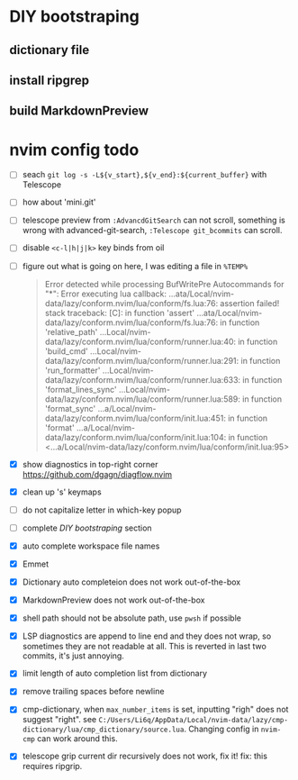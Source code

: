 # DIY bootstraping

## dictionary file

## install ripgrep

## build MarkdownPreview

# nvim config todo

- [ ] seach `git log -s -L${v_start},${v_end}:${current_buffer}` with Telescope
- [ ] how about 'mini.git'
- [ ] telescope preview from `:AdvancdGitSearch` can not scroll, something is wrong with advanced-git-search, `:Telescope git_bcommits` can scroll.
- [ ] disable `<c-l|h|j|k>` key binds from oil
- [ ] figure out what is going on here, I was editing a file in `%TEMP%`

  > Error detected while processing BufWritePre Autocommands for "\*":
  > Error executing lua callback: ...ata/Local/nvim-data/lazy/conform.nvim/lua/conform/fs.lua:76: assertion failed!
  > stack traceback:
  > [C]: in function 'assert'
  > ...ata/Local/nvim-data/lazy/conform.nvim/lua/conform/fs.lua:76: in function 'relative_path'
  > ...Local/nvim-data/lazy/conform.nvim/lua/conform/runner.lua:40: in function 'build_cmd'
  > ...Local/nvim-data/lazy/conform.nvim/lua/conform/runner.lua:291: in function 'run_formatter'
  > ...Local/nvim-data/lazy/conform.nvim/lua/conform/runner.lua:633: in function 'format_lines_sync'
  > ...Local/nvim-data/lazy/conform.nvim/lua/conform/runner.lua:589: in function 'format_sync'
  > ...a/Local/nvim-data/lazy/conform.nvim/lua/conform/init.lua:451: in function 'format'
  > ...a/Local/nvim-data/lazy/conform.nvim/lua/conform/init.lua:104: in function <...a/Local/nvim-data/lazy/conform.nvim/lua/conform/init.lua:95>

- [x] show diagnostics in top-right corner https://github.com/dgagn/diagflow.nvim
- [x] clean up '<leader>s' keymaps
- [ ] do not capitalize letter in which-key popup
- [ ] complete _DIY bootstraping_ section
- [x] auto complete workspace file names
- [x] Emmet
- [x] Dictionary auto completeion does not work out-of-the-box
- [x] MarkdownPreview does not work out-of-the-box
- [x] shell path should not be absolute path, use `pwsh` if possible
- [x] LSP diagnostics are append to line end and they does not wrap, so sometimes they are not readable at all. This is reverted in last two commits, it's just annoying.
- [x] limit length of auto completion list from dictionary
- [x] remove trailing spaces before newline
- [x] cmp-dictionary, when `max_number_items` is set, inputting "righ" does not suggest "right". see `C:/Users/Li6q/AppData/Local/nvim-data/lazy/cmp-dictionary/lua/cmp_dictionary/source.lua`. Changing config in `nvim-cmp` can work around this.
- [x] telescope grip current dir recursively does not work, fix it! fix: this requires ripgrip.

